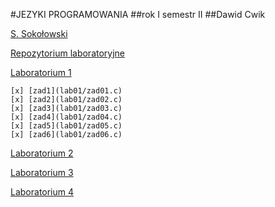 #JEZYKI PROGRAMOWANIA
##rok I semestr II
##Dawid Cwik

[S. Sokołowski](https://inf.ug.edu.pl/~stefan/Dydaktyka/JezProg/)

[Repozytorium laboratoryjne](https://github.com/dcwik96/labc.git)


[Laboratorium 1](https://inf.ug.edu.pl/~stefan/Dydaktyka/JezProg/Slajdy/Labs01/)

    [x] [zad1](lab01/zad01.c)
    [x] [zad2](lab01/zad02.c)
    [x] [zad3](lab01/zad03.c)
    [x] [zad4](lab01/zad04.c)
    [x] [zad5](lab01/zad05.c)
    [x] [zad6](lab01/zad06.c)

  [Laboratorium 2](https://inf.ug.edu.pl/~stefan/Dydaktyka/JezProg/Slajdy/Labs02/)


  [Laboratorium 3](https://inf.ug.edu.pl/~stefan/Dydaktyka/JezProg/Slajdy/Labs03/)


  [Laboratorium 4](https://inf.ug.edu.pl/~stefan/Dydaktyka/JezProg/Slajdy/Labs04/)
